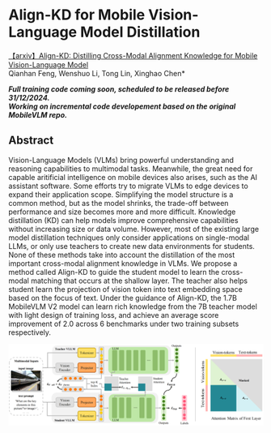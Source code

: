 # Align-KD for Mobile Vision-Language Model Distillation
[【arxiv】Align-KD: Distilling Cross-Modal Alignment Knowledge for Mobile Vision-Language Model](https://arxiv.org/abs/2412.01282)  
Qianhan Feng, Wenshuo Li, Tong Lin, Xinghao Chen*

***Full training code coming soon, scheduled to be released before 31/12/2024.***  
***Working on incremental code developement based on the original MobileVLM repo.***  

## Abstract
Vision-Language Models (VLMs) bring powerful understanding and reasoning capabilities to multimodal tasks. Meanwhile, the great need for capable aritificial intelligence on mobile devices also arises, such as the AI assistant software. Some efforts try to migrate VLMs to edge devices to expand their application scope. Simplifying the model structure is a common method, but as the model shrinks, the trade-off between performance and size becomes more and more difficult. Knowledge distillation (KD) can help models improve comprehensive capabilities without increasing size or data volume. However, most of the existing large model distillation techniques only consider applications on single-modal LLMs, or only use teachers to create new data environments for students. None of these methods take into account the distillation of the most important cross-modal alignment knowledge in VLMs. We propose a method called Align-KD to guide the student model to learn the cross-modal matching that occurs at the shallow layer. The teacher also helps student learn the projection of vision token into text embedding space based on the focus of text. Under the guidance of Align-KD, the 1.7B MobileVLM V2 model can learn rich knowledge from the 7B teacher model with light design of training loss, and achieve an average score improvement of 2.0 across 6 benchmarks under two training subsets respectively.

![main](figures/main_00.png 'Overview of Align-KD.')
